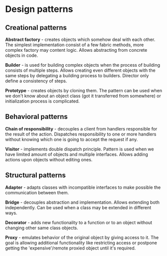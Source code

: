 # Design patterns #


## Creational patterns ## 

**Abstract factory** - creates objects which somehow deal with each other. 
The simplest implementation consist of a few fabric methods, more complex factory
may content logic. Allows abstracting from concrete objects in code.

**Builder** - is used for building complex objects when the process of building consists 
of multiple steps. Allows creating even different objects with the same steps by 
delegating a building process to builders. Director only define a consistency of steps.

**Prototype** - creates objects by cloning them. The pattern can be used when we don't 
know about an object class (got it transferred from somewhere) or initialization 
process is complicated.


## Behavioral patterns ##

**Chain of responsibility** - decouples a client from handlers responsible for the 
result of the action. Dispatches responsibility to one or more handlers without knowing
which one is going to accept the request if any.

**Visitor** - implements double dispatch principle. Pattern is used when we have limited 
 amount of objects and multiple interfaces. Allows adding actions upon objects without
editing ones.


## Structural patterns ##

**Adapter** - adapts classes with incompatible interfaces to make possible the 
communication between them.

**Bridge** - decouples abstraction and implementation. Allows extending both 
independently. Can be used when a class may be extended in different ways.

**Decorator** - adds new functionality to a function or to an object without changing 
other same class objects.

**Proxy** - emulates behavior of the original object by giving access to it. The goal
is allowing additional functionality like restricting access or postpone getting the 
'expensive'/remote proxied object until it's required.